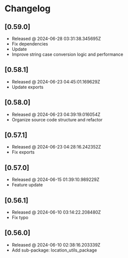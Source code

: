 # Changelog

## [0.59.0]

- Released @ 2024-06-28 03:31:38.345695Z
- Fix dependencies
- Update
- Improve string case conversion logic and performance

## [0.58.1]

- Released @ 2024-06-23 04:45:01.169629Z
- Update exports

## [0.58.0]

- Released @ 2024-06-23 04:39:19.016054Z
- Organize source code structure and refactor

## [0.57.1]

- Released @ 2024-06-23 04:28:16.242352Z
- Fix exports

## [0.57.0]

- Released @ 2024-06-15 01:39:10.989229Z
- Feature update

## [0.56.1]

- Released @ 2024-06-10 03:14:22.208480Z
- Fix typo

## [0.56.0]

- Released @ 2024-06-10 02:38:16.203339Z
- Add sub-package: location_utils_package
